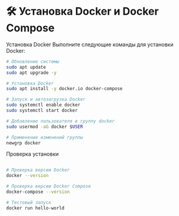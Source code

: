 # 🛠️ Установка Docker и Docker Compose
Установка Docker
Выполните следующие команды для установки Docker:
```bash
# Обновление системы
sudo apt update
sudo apt upgrade -y

# Установка Docker
sudo apt install -y docker.io docker-compose

# Запуск и автозагрузка Docker
sudo systemctl enable docker
sudo systemctl start docker

# Добавление пользователя в группу docker
sudo usermod -aG docker $USER

# Применение изменений группы
newgrp docker
```
Проверка установки

```bash

# Проверка версии Docker
docker --version

# Проверка версии Docker Compose
docker-compose --version

# Тестовый запуск
docker run hello-world
```



